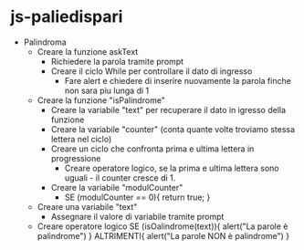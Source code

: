 # js-paliedispari 

- Palindroma
    - Creare la funzione askText
        - Richiedere la parola tramite prompt
        - Creare il ciclo While per controllare il dato di ingresso
            - Fare alert e chiedere di inserire nuovamente la parola finche non sara piu lunga di 1   
    - Creare la funzione "isPalindrome"
        - Creare la variabile "text" per recuperare il dato in igresso della funzione
        - Creare la variabile "counter" (conta quante volte troviamo stessa lettera nel ciclo)
        - Creare un ciclo che confronta prima e ultima lettera in progressione
            - Creare operatore logico, se la prima e ultima lettera sono uguali - il counter cresce di 1.
        - Creare la variabile "modulCounter"
            - SE (modulCounter == 0){
                return true;
            } 
    - Creare una variabile "text"
        - Assegnare il valore di variabile tramite prompt    
    - Creare operatore logico
        SE (isOalindrome(text)){
            alert("La parole è palindrome")
        } 
        ALTRIMENTI{
            alert("La parole NON è palindrome")
        }
        